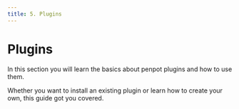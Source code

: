 ```yaml
---
title: 5. Plugins
---
```


# Plugins

In this section you will learn the basics about penpot plugins and how to use them.

Whether you want to install an existing plugin or learn how to create your own, this guide got you covered.

[1]: /technical-guide/plugins/getting-started/
[2]: /technical-guide/plugins/first-plugin/
[3]: /technical-guide/plugins/deployment/
[4]: /technical-guide/plugins/api/
[5]: /technical-guide/plugins/name/
[6]: /technical-guide/plugins/name/

